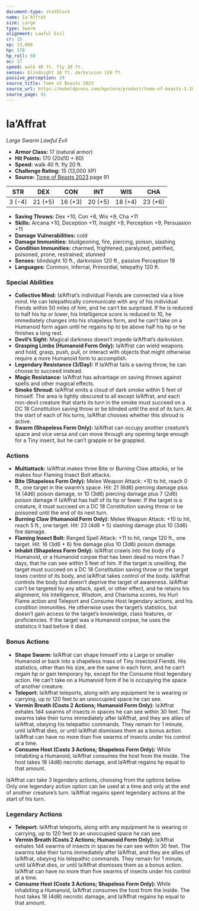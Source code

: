 ```yaml
---
document-type: statblock
name: Ia’Affrat
size: Large
type: Swarm
alignment: Lawful Evil
cr: 15
xp: 13,000
hp: 170
hp_roll: 60
ac: 17
speed: walk 40 ft. fly 20 ft.
senses: blindsight 10 ft. darkvision 120 ft. 
passive_perception: 19
source_title: Tome of Beasts 2023
source_url: https://koboldpress.com/kpstore/product/tome-of-beasts-1-2023-edition/
source_page: 91
---
```


# Ia’Affrat

*Large* *Swarm* *Lawful Evil*

- **Armor Class:** 17 (natural armor)
- **Hit Points:** 170 (20d10 + 60)
- **Speed:** walk 40 ft. fly 20 ft.
- **Challenge Rating:** 15 (13,000 XP)
- **Source:** [Tome of Beasts 2023](https://koboldpress.com/kpstore/product/tome-of-beasts-1-2023-edition/) page 91

| STR | DEX | CON | INT | WIS | CHA |
| --- | --- | --- | --- | --- | --- |
| 3 (-4) | 21 (+5) | 16 (+3) | 20 (+5) | 18 (+4) | 23 (+6) |

- **Saving Throws**: Dex +10, Con +8, Wis +9, Cha +11
- **Skills:** Arcana +10, Deception +11, Insight +9, Perception +9, Persuasion +11
- **Damage Vulnerabilities:** cold
- **Damage Immunities:** bludgeoning, fire, piercing, poison, slashing
- **Condition Immunities:** charmed, frightened, paralyzed, petrified, poisoned, prone, restrained, stunned
- **Senses:** blindsight 10 ft., darkvision 120 ft., passive Perception 19
- **Languages:** Common, Infernal, Primordial, telepathy 120 ft.

### Special Abilities

- **Collective Mind:** Ia’Affrat’s individual Fiends are connected via a hive mind. He can telepathically communicate with any of his individual Fiends within 50 miles of him, and he can’t be surprised. If he is reduced to half his hp or lower, his Intelligence score is reduced to 10, he immediately changes into his shapeless form, and he can’t take on a Humanoid form again until he regains hp to be above half his hp or he finishes a long rest.
- **Devil’s Sight:** Magical darkness doesn’t impede Ia’Affrat’s darkvision.
- **Grasping Limbs (Humanoid Form Only):** Ia’Affrat can wield weapons and hold, grasp, push, pull, or interact with objects that might otherwise require a more Humanoid form to accomplish.
- **Legendary Resistance (3/Day):** If Ia’Affrat fails a saving throw, he can choose to succeed instead.
- **Magic Resistance:** Ia’Affrat has advantage on saving throws against spells and other magical effects.
- **Smoke Shroud:** Ia’Affrat emits a cloud of dark smoke within 5 feet of himself. The area is lightly obscured to all except Ia’Affrat, and each non-devil creature that starts its turn in the smoke must succeed on a DC 18 Constitution saving throw or be blinded until the end of its turn. At the start of each of his turns, Ia’Affrat chooses whether this shroud is active.
- **Swarm (Shapeless Form Only):** Ia’Affrat can occupy another creature’s space and vice versa and can move through any opening large enough for a Tiny insect, but he can’t grapple or be grappled.

### Actions

- **Multiattack:** Ia’Affrat makes three Bite or Burning Claw attacks, or he makes four Flaming Insect Bolt attacks.
- **Bite (Shapeless Form Only):** Melee Weapon Attack: +10 to hit, reach 0 ft., one target in the swarm’s space. Hit: 21 (6d6) piercing damage plus 14 (4d6) poison damage, or 10 (3d6) piercing damage plus 7 (2d6) poison damage if Ia’Affrat has half of its hp or fewer. If the target is a creature, it must succeed on a DC 18 Constitution saving throw or be poisoned until the end of its next turn.
- **Burning Claw (Humanoid Form Only):** Melee Weapon Attack: +10 to hit, reach 5 ft., one target. Hit: 23 (4d8 + 5) slashing damage plus 10 (3d6) fire damage.
- **Flaming Insect Bolt:** Ranged Spell Attack: +11 to hit, range 120 ft., one target. Hit: 16 (3d6 + 6) fire damage plus 10 (3d6) poison damage.
- **Inhabit (Shapeless Form Only):** Ia’Affrat crawls into the body of a Humanoid, or a Humanoid corpse that has been dead no more than 7 days, that he can see within 5 feet of him. If the target is unwilling, the target must succeed on a DC 18 Constitution saving throw or the target loses control of its body, and Ia’Affrat takes control of the body. Ia’Affrat controls the body but doesn’t deprive the target of awareness. Ia’Affrat can’t be targeted by any attack, spell, or other effect, and he retains his alignment, his Intelligence, Wisdom, and Charisma scores, his Hurl Flame action and Teleport and Consume Host legendary actions, and his condition immunities. He otherwise uses the target’s statistics, but doesn’t gain access to the target’s knowledge, class features, or proficiencies. If the target was a Humanoid corpse, he uses the statistics it had before it died.

### Bonus Actions

- **Shape Swarm:** Ia’Affrat can shape himself into a Large or smaller Humanoid or back into a shapeless mass of Tiny insectoid Fiends. His statistics, other than his size, are the same in each form, and he can’t regain hp or gain temporary hp, except for the Consume Host legendary action. He can’t take on a Humanoid form if he is occupying the space of another creature.
- **Teleport:** Ia’Affrat teleports, along with any equipment he is wearing or carrying, up to 120 feet to an unoccupied space he can see.
- **Vermin Breath (Costs 2 Actions; Humanoid Form Only):** Ia’Affrat exhales 1d4 swarms of insects in spaces he can see within 30 feet. The swarms take their turns immediately after Ia’Affrat, and they are allies of Ia’Affrat, obeying his telepathic commands. They remain for 1 minute, until Ia’Affrat dies, or until Ia’Affrat dismisses them as a bonus action. Ia’Affrat can have no more than five swarms of insects under his control at a time.
- **Consume Host (Costs 3 Actions; Shapeless Form Only):** While inhabiting a Humanoid, Ia’Affrat consumes the host from the inside. The host takes 18 (4d8) necrotic damage, and Ia’Affrat regains hp equal to that amount.

Ia’Affrat can take 3 legendary actions, choosing from the options below. Only one legendary action option can be used at a time and only at the end of another creature’s turn. Ia’Affrat regains spent legendary actions at the start of his turn.

### Legendary Actions

- **Teleport:** Ia’Affrat teleports, along with any equipment he is wearing or carrying, up to 120 feet to an unoccupied space he can see.
- **Vermin Breath (Costs 2 Actions; Humanoid Form Only):** Ia’Affrat exhales 1d4 swarms of insects in spaces he can see within 30 feet. The swarms take their turns immediately after Ia’Affrat, and they are allies of Ia’Affrat, obeying his telepathic commands. They remain for 1 minute, until Ia’Affrat dies, or until Ia’Affrat dismisses them as a bonus action. Ia’Affrat can have no more than five swarms of insects under his control at a time.
- **Consume Host (Costs 3 Actions; Shapeless Form Only):** While inhabiting a Humanoid, Ia’Affrat consumes the host from the inside. The host takes 18 (4d8) necrotic damage, and Ia’Affrat regains hp equal to that amount.
